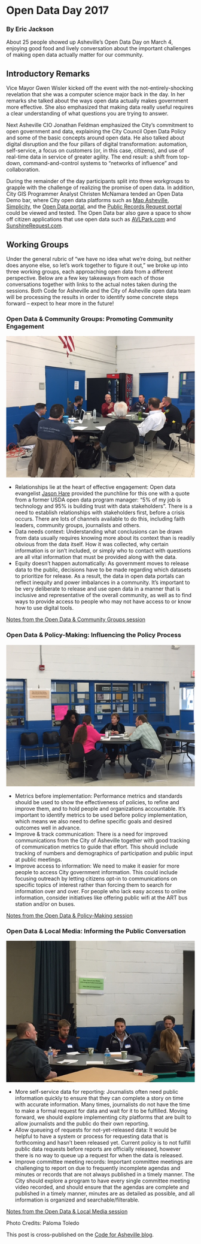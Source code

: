 # Open Data Day 2017
### By Eric Jackson

About 25 people showed up Asheville’s Open Data Day on March 4, enjoying good food and lively conversation about the important challenges of making open data actually matter for our community.

## Introductory Remarks

Vice Mayor Gwen Wisler kicked off the event with the not-entirely-shocking revelation that she was a computer science major back in the day. In her remarks she talked about the ways open data actually makes government more effective. She also emphasized that making data really useful requires a clear understanding of what questions you are trying to answer.

Next Asheville CIO Jonathan Feldman emphasized the City’s commitment to open government and data, explaining the City Council Open Data Policy and some of the basic concepts around open data. He also talked about digital disruption and the four pillars of digital transformation: automation, self-service, a focus on customers (or, in this case, citizens), and use of real-time data in service of greater agility. The end result: a shift from top-down, command-and-control systems to “networks of influence” and collaboration.

During the remainder of the day participants split into three workgroups to grapple with the challenge of realizing the promise of open data. In addition, City GIS Programmer Analyst Christen McNamara tended an Open Data Demo bar, where City open data platforms such as [Map Asheville](https://cityofasheville.github.io/maps//), [Simplicity](https://simplicity.ashevillenc.gov), the [Open Data portal](http://data.ashevillenc.gov/), and the [Public Records Request portal](https://asheville.seamlessdocs.com/f/HqoFi3) could be viewed and tested. The Open Data bar also gave a space to show off citizen applications that use open data such as [AVLPark.com](http://avlpark.com/) and [SunshineRequest.com](https://sunshinerequest.com/).

## Working Groups

Under the general rubric of “we have no idea what we’re doing, but neither does anyone else, so let’s work together to figure it out,” we broke up into three working groups, each approaching open data from a different perspective. Below are a few key takeaways from each of those conversations together with links to the actual notes taken during the sessions. Both Code for Asheville and the City of Asheville open data team will be processing the results in order to identify some concrete steps forward – expect to hear more in the future!


### Open Data & Community Groups: Promoting Community Engagement
![Open data and community group](../assets/open_data_day_2017.jpg "Open data and community group")
* Relationships lie at the heart of effective engagement: Open data evangelist [Jason Hare](https://www.linkedin.com/in/jhare/) provided the punchline for this one with a quote from a former USDA open data program manager: “5% of my job is technology and 95% is building trust with data stakeholders”. There is a need to establish relationships with stakeholders first, before a crisis occurs. There are lots of channels available to do this, including faith leaders, community groups, journalists and others.
* Data needs context: Understanding what conclusions can be drawn from data usually requires knowing more about its context than is readily obvious from the data itself. How it was collected, why certain information is or isn’t included, or simply who to contact with questions are all vital information that must be provided along with the data.
* Equity doesn’t happen automatically: As government moves to release data to the public, decisions have to be made regarding which datasets to prioritize for release. As a result, the data in open data portals can reflect inequity and power imbalances in a community. It’s important to be very deliberate to release and use open data in a manner that is inclusive and representative of the overall community, as well as to find ways to provide access to people who may not have access to or know how to use digital tools.

[Notes from the Open Data & Community Groups session](https://docs.google.com/document/d/1IzvjfeflXi842-9YipjMktUMskYeF0iAxaoke7GQLoc/edit)


### Open Data & Policy-Making: Influencing the Policy Process
![Open data and policy-making group](../assets/open_data_day_policymaking.jpg "Open data and policy-making group")
* Metrics before implementation: Performance metrics and standards should be used to show the effectiveness of policies, to refine and improve them, and to hold people and organizations accountable. It’s important to identify metrics to be used before policy implementation, which means we also need to define specific goals and desired outcomes well in advance.
* Improve & track communication: There is a need for improved communications from the City of Asheville together with good tracking of communication metrics to guide that effort. This should include tracking of numbers and demographics of participation and public input at public meetings.
* Improve access to information: We need to make it easier for more people to access City government information. This could include focusing outreach by letting citizens opt-in to communications on specific topics of interest rather than forcing them to search for information over and over. For people who lack easy access to online information, consider initiatives like offering public wifi at the ART bus station and/or on buses.

[Notes from the Open Data & Policy-Making session](https://docs.google.com/document/d/1IzvjfeflXi842-9YipjMktUMskYeF0iAxaoke7GQLoc/edit)


### Open Data & Local Media: Informing the Public Conversation
![Open data and local media group](../assets/open_data_day_local_media.jpg "Open data and local media group")
* More self-service data for reporting: Journalists often need public information quickly to ensure that they can complete a story on time with accurate information. Many times, journalists do not have the time to make a formal request for data and wait for it to be fulfilled. Moving forward, we should explore implementing city platforms that are built to allow journalists and the public do their own reporting.
* Allow queueing of requests for not-yet-released data: It would be helpful to have a system or process for requesting data that is forthcoming and hasn’t been released yet. Current policy is to not fulfill public data requests before reports are officially released, however there is no way to queue up a request for when the data is released.
* Improve committee meeting records: Important committee meetings are challenging to report on due to frequently incomplete agendas and minutes or records that are not always published in a timely manner. The City should explore a program to have every single committee meeting video recorded, and should ensure that the agendas are complete and published in a timely manner, minutes are as detailed as possible, and all information is organized and searchable/filterable.

[Notes from the Open Data & Local Media session](https://docs.google.com/document/d/1ct18Gp7a5adGAnFrQ5jcfyyjfGjZzsLdU9KwsY7mLHk/edit)


Photo Credits: Paloma Toledo


This post is cross-published on the [Code for Asheville blog](http://www.codeforasheville.org/open-data-day-2017/).

